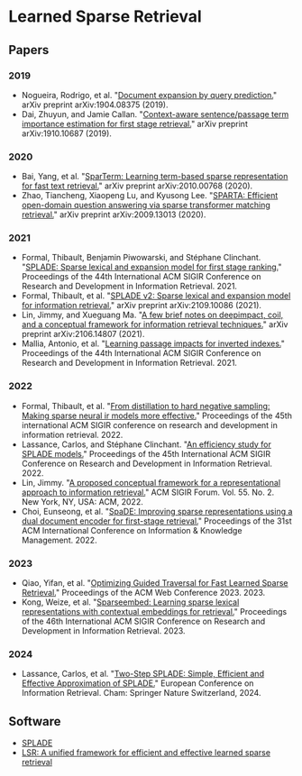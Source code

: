 # Learned Sparse Retrieval

## Papers

### 2019

- Nogueira, Rodrigo, et al. "[Document expansion by query prediction.](https://arxiv.org/pdf/1904.08375)" arXiv preprint arXiv:1904.08375 (2019).
- Dai, Zhuyun, and Jamie Callan. "[Context-aware sentence/passage term importance estimation for first stage retrieval.](https://arxiv.org/pdf/1910.10687)" arXiv preprint arXiv:1910.10687 (2019).

### 2020

- Bai, Yang, et al. "[SparTerm: Learning term-based sparse representation for fast text retrieval.](https://arxiv.org/pdf/2010.00768)" arXiv preprint arXiv:2010.00768 (2020).
- Zhao, Tiancheng, Xiaopeng Lu, and Kyusong Lee. "[SPARTA: Efficient open-domain question answering via sparse transformer matching retrieval.](https://arxiv.org/pdf/2009.13013)" arXiv preprint arXiv:2009.13013 (2020).

### 2021

- Formal, Thibault, Benjamin Piwowarski, and Stéphane Clinchant. "[SPLADE: Sparse lexical and expansion model for first stage ranking.](https://arxiv.org/pdf/2107.05720)" Proceedings of the 44th International ACM SIGIR Conference on Research and Development in Information Retrieval. 2021.
- Formal, Thibault, et al. "[SPLADE v2: Sparse lexical and expansion model for information retrieval.](https://arxiv.org/pdf/2109.10086)" arXiv preprint arXiv:2109.10086 (2021).
- Lin, Jimmy, and Xueguang Ma. "[A few brief notes on deepimpact, coil, and a conceptual framework for information retrieval techniques.](https://arxiv.org/pdf/2106.14807)" arXiv preprint arXiv:2106.14807 (2021).
- Mallia, Antonio, et al. "[Learning passage impacts for inverted indexes.](https://dl.acm.org/doi/pdf/10.1145/3404835.3463030)" Proceedings of the 44th International ACM SIGIR Conference on Research and Development in Information Retrieval. 2021.

### 2022

- Formal, Thibault, et al. "[From distillation to hard negative sampling: Making sparse neural ir models more effective.](https://arxiv.org/pdf/2205.04733)" Proceedings of the 45th international ACM SIGIR conference on research and development in information retrieval. 2022.
- Lassance, Carlos, and Stéphane Clinchant. "[An efficiency study for SPLADE models.](https://arxiv.org/pdf/2207.03834)" Proceedings of the 45th International ACM SIGIR Conference on Research and Development in Information Retrieval. 2022.
- Lin, Jimmy. "[A proposed conceptual framework for a representational approach to information retrieval.](https://arxiv.org/pdf/2110.01529)" ACM SIGIR Forum. Vol. 55. No. 2. New York, NY, USA: ACM, 2022.
- Choi, Eunseong, et al. "[SpaDE: Improving sparse representations using a dual document encoder for first-stage retrieval.](https://arxiv.org/pdf/2209.05917)" Proceedings of the 31st ACM International Conference on Information & Knowledge Management. 2022.

### 2023

- Qiao, Yifan, et al. "[Optimizing Guided Traversal for Fast Learned Sparse Retrieval.](https://dl.acm.org/doi/pdf/10.1145/3543507.3583497)" Proceedings of the ACM Web Conference 2023. 2023.
- Kong, Weize, et al. "[Sparseembed: Learning sparse lexical representations with contextual embeddings for retrieval.](https://dl.acm.org/doi/pdf/10.1145/3539618.3592065)" Proceedings of the 46th International ACM SIGIR Conference on Research and Development in Information Retrieval. 2023.

### 2024

- Lassance, Carlos, et al. "[Two-Step SPLADE: Simple, Efficient and Effective Approximation of SPLADE.](https://arxiv.org/pdf/2404.13357)" European Conference on Information Retrieval. Cham: Springer Nature Switzerland, 2024.

## Software

- [SPLADE](https://github.com/naver/splade)
- [LSR: A unified framework for efficient and effective learned sparse retrieval](https://github.com/thongnt99/learned-sparse-retrieval)

